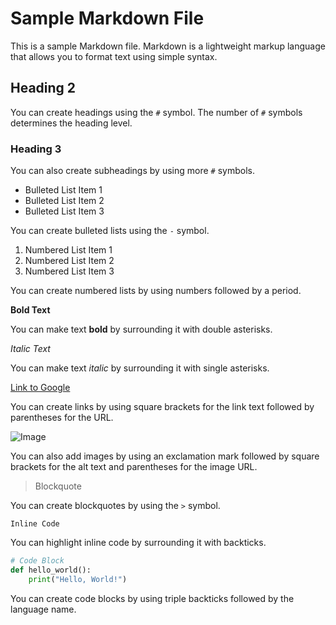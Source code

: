 # Sample Markdown File

This is a sample Markdown file. Markdown is a lightweight markup language that allows you to format text using simple syntax.

## Heading 2

You can create headings using the `#` symbol. The number of `#` symbols determines the heading level.

### Heading 3

You can also create subheadings by using more `#` symbols.

- Bulleted List Item 1
- Bulleted List Item 2
- Bulleted List Item 3

You can create bulleted lists using the `-` symbol.

1. Numbered List Item 1
2. Numbered List Item 2
3. Numbered List Item 3

You can create numbered lists by using numbers followed by a period.

**Bold Text**

You can make text **bold** by surrounding it with double asterisks.

*Italic Text*

You can make text *italic* by surrounding it with single asterisks.

[Link to Google](https://www.google.com)

You can create links by using square brackets for the link text followed by parentheses for the URL.

![Image](https://example.com/image.jpg)

You can also add images by using an exclamation mark followed by square brackets for the alt text and parentheses for the image URL.

> Blockquote

You can create blockquotes by using the `>` symbol.

`Inline Code`

You can highlight inline code by surrounding it with backticks.

```python
# Code Block
def hello_world():
    print("Hello, World!")
```

You can create code blocks by using triple backticks followed by the language name.
